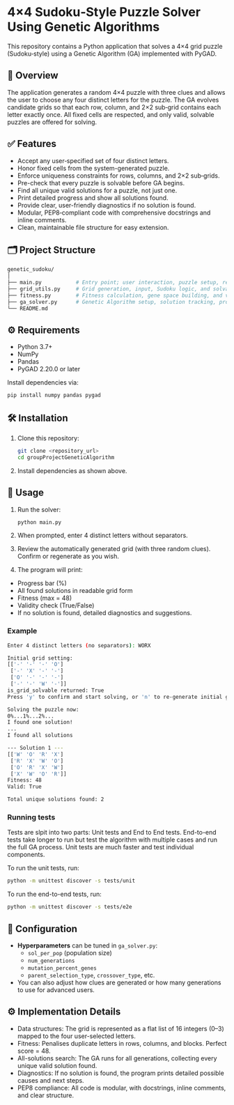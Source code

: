 # 4×4 Sudoku‑Style Puzzle Solver Using Genetic Algorithms

This repository contains a Python application that solves a 4×4 grid puzzle (Sudoku‑style) using a Genetic Algorithm (GA) implemented with PyGAD.

## 📖 Overview

The application generates a random 4×4 puzzle with three clues and allows the user to choose any four distinct letters for the puzzle. The GA evolves candidate grids so that each row, column, and 2×2 sub‑grid contains each letter exactly once. All fixed cells are respected, and only valid, solvable puzzles are offered for solving.

## ✅ Features

* Accept any user‑specified set of four distinct letters.
* Honor fixed cells from the system-generated puzzle.
* Enforce uniqueness constraints for rows, columns, and 2×2 sub‑grids.
* Pre-check that every puzzle is solvable before GA begins.
* Find all unique valid solutions for a puzzle, not just one.
* Print detailed progress and show all solutions found.
* Provide clear, user-friendly diagnostics if no solution is found.
* Modular, PEP8‑compliant code with comprehensive docstrings and inline comments.
* Clean, maintainable file structure for easy extension.

## 🗂 Project Structure

```bash
genetic_sudoku/
│
├── main.py           # Entry point; user interaction, puzzle setup, result display
├── grid_utils.py     # Grid generation, input, Sudoku logic, and solvability check
├── fitness.py        # Fitness calculation, gene space building, and validation
├── ga_solver.py      # Genetic Algorithm setup, solution tracking, progress
└── README.md
```

## ⚙️ Requirements

* Python 3.7+
* NumPy
* Pandas
* PyGAD 2.20.0 or later

Install dependencies via:

```bash
pip install numpy pandas pygad
```

## 🛠 Installation

1. Clone this repository:

   ```bash
   git clone <repository_url>
   cd groupProjectGeneticAlgorithm
   ```
2. Install dependencies as shown above.

## 🚀 Usage

1. Run the solver:

   ```bash
   python main.py
   ```
2. When prompted, enter 4 distinct letters without separators.
3. Review the automatically generated grid (with three random clues). Confirm or regenerate as you wish.
4. The program will print:
* Progress bar (%)
* All found solutions in readable grid form
* Fitness (max = 48)
* Validity check (True/False)
* If no solution is found, detailed diagnostics and suggestions.

### Example

```bash
Enter 4 distinct letters (no separators): WORX

Initial grid setting:
[['-' '-' '-' 'O']
 ['-' 'X' '-' '-']
 ['O' '-' '-' '-']
 ['-' '-' 'W' '-']]
is_grid_solvable returned: True
Press 'y' to confirm and start solving, or 'n' to re-generate initial grid: y

Solving the puzzle now:
0%...1%...2%...
I found one solution!
...
I found all solutions

--- Solution 1 ---
[['W' 'O' 'R' 'X']
 ['R' 'X' 'W' 'O']
 ['O' 'R' 'X' 'W']
 ['X' 'W' 'O' 'R']]
Fitness: 48
Valid: True

Total unique solutions found: 2
```

### Running tests

Tests are slpit into two parts: Unit tests and End to End tests. End-to-end tests take longer to run but test the algorithm with multiple cases and run the full GA process. Unit tests are much faster and test individual components.

To run the unit tests, run:
```bash
python -m unittest discover -s tests/unit
```

To run the end-to-end tests, run:
```bash
python -m unittest discover -s tests/e2e
```

## 🔧 Configuration

* **Hyperparameters** can be tuned in `ga_solver.py`:
  * `sol_per_pop` (population size)
  * `num_generations`
  * `mutation_percent_genes`
  * `parent_selection_type`, `crossover_type`, etc.
* You can also adjust how clues are generated or how many generations to use for advanced users.

## ⚙️ Implementation Details

* Data structures: The grid is represented as a flat list of 16 integers (0–3) mapped to the four user-selected letters.
* Fitness: Penalises duplicate letters in rows, columns, and blocks. Perfect score = 48.
* All-solutions search: The GA runs for all generations, collecting every unique valid solution found.
* Diagnostics: If no solution is found, the program prints detailed possible causes and next steps.
* PEP8 compliance: All code is modular, with docstrings, inline comments, and clear structure.
